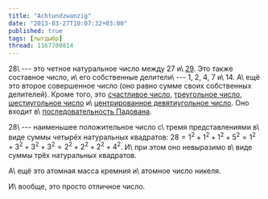 ```yaml
---
title: "Achtundzwanzig"
date: "2013-03-27T10:07:32+03:00"
published: true
tags: [лытдыбр]
thread: 1167700814
---
```


28\ --- это четное натуральное число между 27 и\ [29][neunundzwanzig]. Это также составное число, и\ его собственные
делители\ --- 1, 2, 4, 7 и\ 14. А\ ещё это второе совершенное число (оно равно сумме своих собственных делителей). Кроме
того, это [счастливое число][happy], [треугольное число][triangular], [шестиугольное число][hexagonal]
и\ [центрированное девятиугольное число][nonagonal]. Оно входит в\ [последовательность Падована][padovan].

28\ --- наименьшее положительное число с\ тремя представлениями в\ виде суммы четырёх натуральных квадратов:
$28 = 1^2 + 1^2 + 1^2 + 5^2 = 1^2 + 3^2 + 3^2 + 3^2 = 2^2 + 2^2 + 2^2 + 4^2$. И\ при этом оно невыразимо в\ виде суммы
трёх натуральных квадратов.

А\ ещё это атомная масса кремния и\ атомное число никеля.

И\ вообще, это просто отличное число.

[happy]: http://en.wikipedia.org/wiki/Happy_number
[hexagonal]: http://en.wikipedia.org/wiki/Hexagonal_number
[neunundzwanzig]: /post/neunundzwanzig
[nonagonal]: http://en.wikipedia.org/wiki/Centered_nonagonal_number
[padovan]: http://en.wikipedia.org/wiki/Padovan_sequence
[triangular]: http://en.wikipedia.org/wiki/Triangular_number

